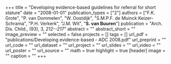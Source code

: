 +++
title = "Developing evidence-based guidelines for referral for short stature"
date = "2008-01-01"
publication_types = ["2"]
authors = ["F.K. Grote", "P. van Dommelen", "W. Oostdijk", "S.M.P.F. de Muinck Keizer-Schrama", "P.H. Verkerk", "J.M. Wit", "**S. van Buuren**"]
publication = "Arch. Dis. Child., (93), 3, _212--217_"
abstract = ""
abstract_short = ""
image_preview = ""
selected = false
projects = []
tags = []
url_pdf = "publications/Developing evidence-based - ADC 2008.pdf"
url_preprint = ""
url_code = ""
url_dataset = ""
url_project = ""
url_slides = ""
url_video = ""
url_poster = ""
url_source = ""
math = true
highlight = true
[header]
image = ""
caption = ""
+++
